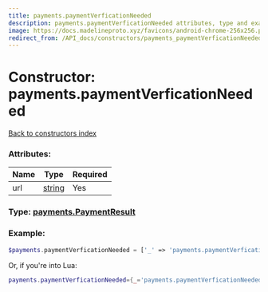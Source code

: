 ```yaml
---
title: payments.paymentVerficationNeeded
description: payments.paymentVerficationNeeded attributes, type and example
image: https://docs.madelineproto.xyz/favicons/android-chrome-256x256.png
redirect_from: /API_docs/constructors/payments_paymentVerficationNeeded.html
---
```

# Constructor: payments.paymentVerficationNeeded  
[Back to constructors index](index.md)



### Attributes:

| Name     |    Type       | Required |
|----------|---------------|----------|
|url|[string](../types/string.md) | Yes|



### Type: [payments.PaymentResult](../types/payments.PaymentResult.md)


### Example:

```php
$payments.paymentVerficationNeeded = ['_' => 'payments.paymentVerficationNeeded', 'url' => 'string'];
```  


Or, if you're into Lua:

```lua
payments.paymentVerficationNeeded={_='payments.paymentVerficationNeeded', url='string'}

```


